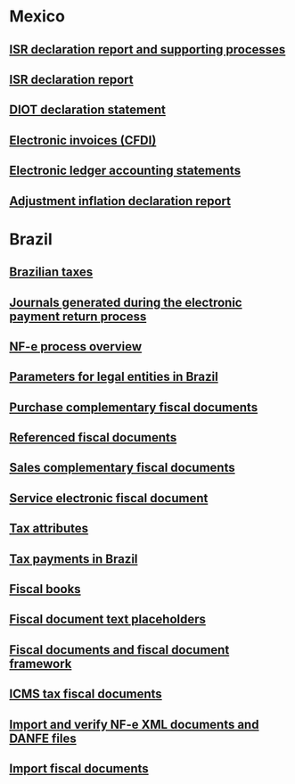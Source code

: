 		
# Mexico			
## [ISR declaration report and supporting processes](latin-america\mex-isr-declaration-report-and-supporting-processes-2.md)			
## [ISR declaration report](isr-declaration-report.md)			
## [DIOT declaration statement](diot-declaration-statement.md)			
## [Electronic invoices (CFDI)](electronic-invoices-mexico.md)			
## [Electronic ledger accounting statements](electronic-ledger-accounting-statements-mexico.md)			
## [Adjustment inflation declaration report](adjustment-inflation-declaration-report.md)	
# Brazil			
## [Brazilian taxes](bra-about-calculation-of-taxes.md)			
## [Journals generated during the electronic payment return process](bra-examples-journals-generated-during-the-electronic-payment-return-process.md)			
## [NF-e process overview](bra-about-the-nf-e-process.md)
## [Parameters for legal entities in Brazil](brazilian-legal-entity-parameters.md)			
## [Purchase complementary fiscal documents](bra-about-purchase-complementary-fiscal-documents.md)			
## [Referenced fiscal documents](referenced-fiscal-documents.md)			
## [Sales complementary fiscal documents](bra-about-sales-complementary-fiscal-documents.md)			
## [Service electronic fiscal document](service-electronic-fiscal-document.md)			
## [Tax attributes](bra-tax-attributes.md)			
## [Tax payments in Brazil](tax-payments.md)			
## [Fiscal books](bra-about-fiscal-books.md)			
## [Fiscal document text placeholders](bra-about-fiscal-document-text-placeholders.md)			
## [Fiscal documents and fiscal document framework](bra-about-fiscal-documents-and-the-fiscal-document-framework.md)			
## [ICMS tax fiscal documents](bra-about-icms-tax-fiscal-documents.md)			
## [Import and verify NF-e XML documents and DANFE files](bra-import-and-verify-nf-e-xml-documents-and-danfe-that-you-receive-in-emails.md)			
## [Import fiscal documents](bra-about-import-fiscal-documents.md)
